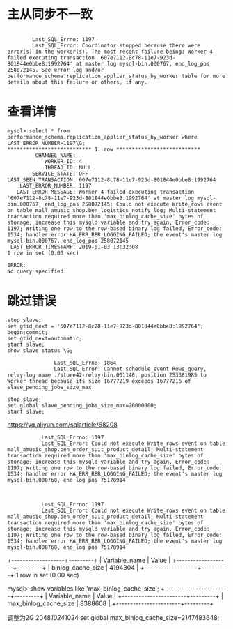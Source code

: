 # 主从同步不一致

```

        Last_SQL_Errno: 1197
        Last_SQL_Error: Coordinator stopped because there were error(s) in the worker(s). The most recent failure being: Worker 4 failed executing transaction '607e7112-8c78-11e7-923d-801844e0bbe8:1992764' at master log mysql-bin.000767, end_log_pos 258072145. See error log and/or performance_schema.replication_applier_status_by_worker table for more details about this failure or others, if any.
```
# 查看详情
```
mysql> select * from performance_schema.replication_applier_status_by_worker where LAST_ERROR_NUMBER=1197\G;
*************************** 1. row ***************************
         CHANNEL_NAME: 
            WORKER_ID: 4
            THREAD_ID: NULL
        SERVICE_STATE: OFF
LAST_SEEN_TRANSACTION: 607e7112-8c78-11e7-923d-801844e0bbe8:1992764
    LAST_ERROR_NUMBER: 1197
   LAST_ERROR_MESSAGE: Worker 4 failed executing transaction '607e7112-8c78-11e7-923d-801844e0bbe8:1992764' at master log mysql-bin.000767, end_log_pos 258072145; Could not execute Write_rows event on table mall_amusic_shop.ben_logistics_notify_log; Multi-statement transaction required more than 'max_binlog_cache_size' bytes of storage; increase this mysqld variable and try again, Error_code: 1197; Writing one row to the row-based binary log failed, Error_code: 1534; handler error HA_ERR_RBR_LOGGING_FAILED; the event's master log mysql-bin.000767, end_log_pos 258072145
 LAST_ERROR_TIMESTAMP: 2019-01-03 13:32:08
1 row in set (0.00 sec)

ERROR: 
No query specified
```

# 跳过错误
```
stop slave;
set gtid_next = '607e7112-8c78-11e7-923d-801844e0bbe8:1992764';
begin;commit;
set gtid_next=automatic;
start slave;
show slave status \G;
```


```
               Last_SQL_Errno: 1864
               Last_SQL_Error: Cannot schedule event Rows_query, relay-log name ./store42-relay-bin.001148, position 253381985 to Worker thread because its size 16777219 exceeds 16777216 of slave_pending_jobs_size_max.
```
```
stop slave;
set global slave_pending_jobs_size_max=20000000;
start slave;
```

https://yq.aliyun.com/sqlarticle/68208



               Last_SQL_Errno: 1197
               Last_SQL_Error: Could not execute Write_rows event on table mall_amusic_shop.ben_order_suit_product_detail; Multi-statement transaction required more than 'max_binlog_cache_size' bytes of storage; increase this mysqld variable and try again, Error_code: 1197; Writing one row to the row-based binary log failed, Error_code: 1534; handler error HA_ERR_RBR_LOGGING_FAILED; the event's master log mysql-bin.000768, end_log_pos 75178914



               Last_SQL_Errno: 1197
               Last_SQL_Error: Could not execute Write_rows event on table mall_amusic_shop.ben_order_suit_product_detail; Multi-statement transaction required more than 'max_binlog_cache_size' bytes of storage; increase this mysqld variable and try again, Error_code: 1197; Writing one row to the row-based binary log failed, Error_code: 1534; handler error HA_ERR_RBR_LOGGING_FAILED; the event's master log mysql-bin.000768, end_log_pos 75178914
               
+-------------------+---------+
| Variable_name     | Value   |
+-------------------+---------+
| binlog_cache_size | 4194304 |
+-------------------+---------+
1 row in set (0.00 sec)

mysql> show variables like 'max_binlog_cache_size';
+-----------------------+---------+
| Variable_name         | Value   |
+-----------------------+---------+
| max_binlog_cache_size | 8388608 |
+-----------------------+---------+

调整为2G   2048*1024*1024
set global max_binlog_cache_size=2147483648;







